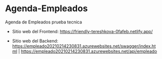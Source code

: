 # Agenda-Empleados
Agenda de Empleados prueba tecnica

- Sitio web del Frontend: https://friendly-tereshkova-0fafeb.netlify.app/

- Sitio web del Backend: https://empleado20210214230831.azurewebsites.net/swagger/index.html | https://empleado20210214230831.azurewebsites.net/api/empleado
